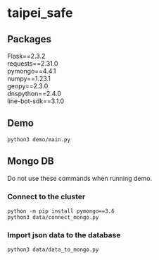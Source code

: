 # taipei_safe


## Packages
Flask==2.3.2  
requests==2.31.0  
pymongo==4.4.1  
numpy==1.23.1  
geopy==2.3.0  
dnspython==2.4.0  
line-bot-sdk==3.1.0  

## Demo
```
python3 demo/main.py
```


## Mongo DB 
Do not use these commands when running demo.

### Connect to the cluster 
```
python -m pip install pymongo==3.6
python3 data/connect_mongo.py
```

### Import json data to the database
```
python3 data/data_to_mongo.py
```
